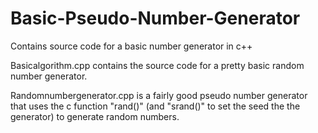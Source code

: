 # Basic-Pseudo-Number-Generator
Contains source code for a basic number generator in c++

Basicalgorithm.cpp contains the source code for a pretty basic random number generator.

Randomnumbergenerator.cpp is a fairly good pseudo number generator that uses the c function "rand()" (and "srand()" to set 
the seed the the generator) to generate random numbers.
